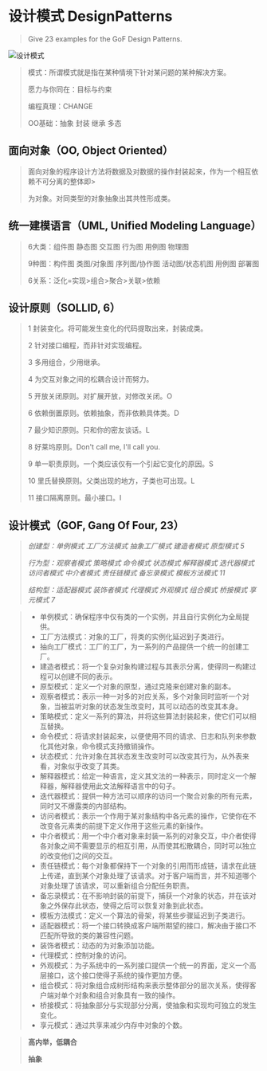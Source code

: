 # 设计模式 DesignPatterns
> Give 23 examples for the GoF Design Patterns.

![设计模式](http://upload-images.jianshu.io/upload_images/3587463-657e122b18b468c5.jpg?imageMogr2/auto-orient/strip%7CimageView2/2/w/1240)

> 模式：所谓模式就是指在某种情境下针对某问题的某种解决方案。
>
> 愿力与你同在：目标与约束
>
> 编程真理：CHANGE
>
> OO基础：抽象 封装 继承 多态

## 面向对象（OO, Object Oriented）
> 面向对象的程序设计方法将数据及对数据的操作封装起来，作为一个相互依赖不可分离的整体即>
>
> 为对象。对同类型的对象抽象出其共性形成类。

## 统一建模语言（UML, Unified Modeling Language）

> 6大类：组件图 静态图 交互图 行为图 用例图 物理图 
>
> 9种图：构件图 类图/对象图 序列图/协作图 活动图/状态机图 用例图 部署图
>
> 6关系：泛化=实现>组合>聚合>关联>依赖

## 设计原则（SOLLID, 6）

> 1 封装变化。将可能发生变化的代码提取出来，封装成类。
>
> 2 针对接口编程，而非针对实现编程。
>
> 3 多用组合，少用继承。
>
> 4 为交互对象之间的松耦合设计而努力。
>
> 5 开放关闭原则。对扩展开放，对修改关闭。O
>
> 6 依赖倒置原则。依赖抽象，而非依赖具体类。D
>
> 7 最少知识原则。只和你的密友谈话。L
>
> 8 好莱坞原则。Don't call me, I'll call you.
>
> 9 单一职责原则。一个类应该仅有一个引起它变化的原因。S
>
> 10 里氏替换原则。父类出现的地方，子类也可出现。L
>
> 11 接口隔离原则。最小接口。I

## 设计模式（GOF, Gang Of Four, 23）

> *创建型：单例模式 工厂方法模式 抽象工厂模式 建造者模式 原型模式 5*
>
> *行为型：观察者模式 策略模式 命令模式 状态模式 解释器模式 迭代器模式 访问者模式 中介者模式 责任链模式 备忘录模式 模板方法模式 11*
>
> *结构型：适配器模式 装饰者模式 代理模式 外观模式 组合模式 桥接模式 享元模式 7*

> - 单例模式：确保程序中仅有类的一个实例，并且自行实例化为全局提供。
> - 工厂方法模式：对象的工厂，将类的实例化延迟到子类进行。
> - 抽向工厂模式：工厂的工厂，为一系列的产品提供一个统一的创建工厂。
> - 建造者模式：将一个复杂对象构建过程与其表示分离，使得同一构建过程可以创建不同的表示。
> - 原型模式：定义一个对象的原型，通过克隆来创建对象的副本。
> - 观察者模式：表示一种一对多的对应关系，多个对象同时监听一个对象，当被监听对象的状态发生改变时，其可以动态的改变其本身。
> - 策略模式：定义一系列的算法，并将这些算法封装起来，使它们可以相互替换。
> - 命令模式：将请求封装起来，以便使用不同的请求、日志和队列来参数化其他对象，命令模式支持撤销操作。
> - 状态模式：允许对象在其状态发生改变时可以改变其行为，从外表来看，对象似乎改变了其类。
> - 解释器模式：给定一种语言，定义其文法的一种表示，同时定义一个解释器，解释器使用此文法解释语言中的句子。
> - 迭代器模式：提供一种方法可以顺序的访问一个聚合对象的所有元素，同时又不爆露类的内部结构。
> - 访问者模式：表示一个作用于某对象结构中各元素的操作，它使你在不改变各元素类的前提下定义作用于这些元素的新操作。
> - 中介者模式：用一个中介者对象来封装一系列的对象交互，中介者使得各对象之间不需要显示的相互引用，从而使其松散耦合，同时可以独立的改变他们之间的交互。
> - 责任链模式：每个对象都保持下一个对象的引用而形成链，请求在此链上传递，直到某个对象处理了该请求。对于客户端而言，并不知道哪个对象处理了该请求，可以重新组合分配任务职责。
> - 备忘录模式：在不影响封装的前提下，捕获一个对象的状态，并在该对象之外保存此状态，使得之后可以恢复对象到此状态。
> - 模板方法模式：定义一个算法的骨架，将某些步骤延迟到子类进行。
> - 适配器模式：将一个接口转换成客户端所期望的接口，解决由于接口不匹配所导致的类的兼容性问题。
> - 装饰者模式：动态的为对象添加功能。
> - 代理模式：控制对象的访问。
> - 外观模式：为子系统中的一系列接口提供一个统一的界面，定义一个高层接口，这个接口使得子系统的操作更加方便。
> - 组合模式：将对象组合成树形结构来表示整体部分的层次关系，使得客户端对单个对象和组合对象具有一致的操作。
> - 桥接模式：将抽象部分与实现部分分离，使抽象和实现均可独立的发生变化。
> - 享元模式：通过共享来减少内存中对象的个数。

> **高内举，低耦合**
>
> **抽象**
